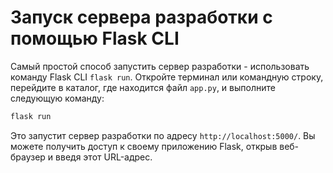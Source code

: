 # Запуск сервера разработки с помощью Flask CLI

Самый простой способ запустить сервер разработки - использовать команду Flask CLI `flask run`. Откройте терминал или командную строку, перейдите в каталог, где находится файл `app.py`, и выполните следующую команду:

```bash
flask run
```

Это запустит сервер разработки по адресу `http://localhost:5000/`. Вы можете получить доступ к своему приложению Flask, открыв веб-браузер и введя этот URL-адрес.
